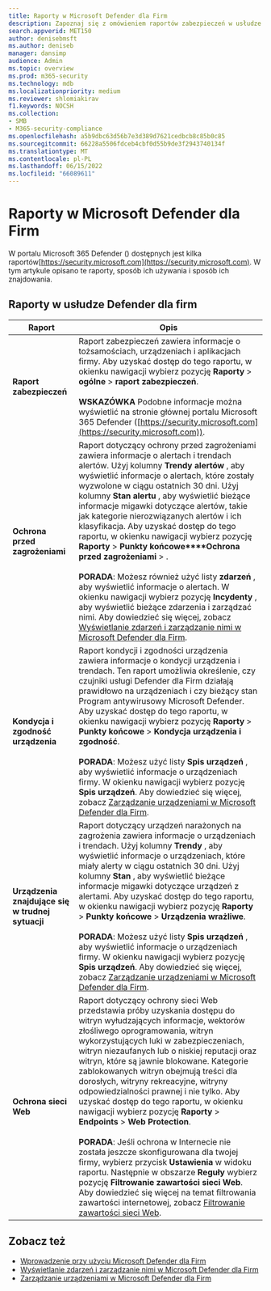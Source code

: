 ```yaml
---
title: Raporty w Microsoft Defender dla Firm
description: Zapoznaj się z omówieniem raportów zabezpieczeń w usłudze Defender dla firm. Raporty będą pokazywać wykryte zagrożenia, alerty, luki w zabezpieczeniach i stan urządzenia.
search.appverid: MET150
author: denisebmsft
ms.author: deniseb
manager: dansimp
audience: Admin
ms.topic: overview
ms.prod: m365-security
ms.technology: mdb
ms.localizationpriority: medium
ms.reviewer: shlomiakirav
f1.keywords: NOCSH
ms.collection:
- SMB
- M365-security-compliance
ms.openlocfilehash: a5b9dbc63d56b7e3d389d7621cedbcb8c85b0c85
ms.sourcegitcommit: 66228a5506fdceb4cbf0d55b9de3f2943740134f
ms.translationtype: MT
ms.contentlocale: pl-PL
ms.lasthandoff: 06/15/2022
ms.locfileid: "66089611"
---
```

# <a name="reports-in-microsoft-defender-for-business"></a>Raporty w Microsoft Defender dla Firm

W portalu Microsoft 365 Defender () dostępnych jest kilka raportów[https://security.microsoft.com](https://security.microsoft.com). W tym artykule opisano te raporty, sposób ich używania i sposób ich znajdowania.

## <a name="reports-in-defender-for-business"></a>Raporty w usłudze Defender dla firm

|Raport  |Opis  |
|---------|---------|
| **Raport zabezpieczeń**  | Raport zabezpieczeń zawiera informacje o tożsamościach, urządzeniach i aplikacjach firmy. Aby uzyskać dostęp do tego raportu, w okienku nawigacji wybierz pozycję **Raporty** > **ogólne** > **raport zabezpieczeń**. <br/><br/>**WSKAZÓWKA** Podobne informacje można wyświetlić na stronie głównej portalu Microsoft 365 Defender ([https://security.microsoft.com](https://security.microsoft.com)). |
| **Ochrona przed zagrożeniami**  | Raport dotyczący ochrony przed zagrożeniami zawiera informacje o alertach i trendach alertów. Użyj kolumny **Trendy alertów** , aby wyświetlić informacje o alertach, które zostały wyzwolone w ciągu ostatnich 30 dni. Użyj kolumny **Stan alertu** , aby wyświetlić bieżące informacje migawki dotyczące alertów, takie jak kategorie nierozwiązanych alertów i ich klasyfikacja. Aby uzyskać dostęp do tego raportu, w okienku nawigacji wybierz pozycję **Raporty** > **Punkty końcowe****Ochrona przed zagrożeniami** > . <br/><br/>**PORADA**: Możesz również użyć listy **zdarzeń** , aby wyświetlić informacje o alertach. W okienku nawigacji wybierz pozycję **Incydenty** , aby wyświetlić bieżące zdarzenia i zarządzać nimi. Aby dowiedzieć się więcej, zobacz [Wyświetlanie zdarzeń i zarządzanie nimi w Microsoft Defender dla Firm](mdb-view-manage-incidents.md). |
| **Kondycja i zgodność urządzenia** | Raport kondycji i zgodności urządzenia zawiera informacje o kondycji urządzenia i trendach. Ten raport umożliwia określenie, czy czujniki usługi Defender dla Firm działają prawidłowo na urządzeniach i czy bieżący stan Program antywirusowy Microsoft Defender. Aby uzyskać dostęp do tego raportu, w okienku nawigacji wybierz pozycję **Raporty** > **Punkty końcowe** > **Kondycja urządzenia i zgodność**. <br/><br/>**PORADA**: Możesz użyć listy **Spis urządzeń** , aby wyświetlić informacje o urządzeniach firmy. W okienku nawigacji wybierz pozycję **Spis urządzeń**. Aby dowiedzieć się więcej, zobacz [Zarządzanie urządzeniami w Microsoft Defender dla Firm](mdb-manage-devices.md). |
| **Urządzenia znajdujące się w trudnej sytuacji** | Raport dotyczący urządzeń narażonych na zagrożenia zawiera informacje o urządzeniach i trendach. Użyj kolumny **Trendy** , aby wyświetlić informacje o urządzeniach, które miały alerty w ciągu ostatnich 30 dni. Użyj kolumny **Stan** , aby wyświetlić bieżące informacje migawki dotyczące urządzeń z alertami. Aby uzyskać dostęp do tego raportu, w okienku nawigacji wybierz pozycję **Raporty** > **Punkty końcowe** > **Urządzenia wrażliwe**.<br/><br/>**PORADA**: Możesz użyć listy **Spis urządzeń** , aby wyświetlić informacje o urządzeniach firmy. W okienku nawigacji wybierz pozycję **Spis urządzeń**. Aby dowiedzieć się więcej, zobacz [Zarządzanie urządzeniami w Microsoft Defender dla Firm](mdb-manage-devices.md). |
| **Ochrona sieci Web** | Raport dotyczący ochrony sieci Web przedstawia próby uzyskania dostępu do witryn wyłudzających informacje, wektorów złośliwego oprogramowania, witryn wykorzystujących luki w zabezpieczeniach, witryn niezaufanych lub o niskiej reputacji oraz witryn, które są jawnie blokowane. Kategorie zablokowanych witryn obejmują treści dla dorosłych, witryny rekreacyjne, witryny odpowiedzialności prawnej i nie tylko. Aby uzyskać dostęp do tego raportu, w okienku nawigacji wybierz pozycję **Raporty** > **Endpoints** > **Web Protection**.<br/><br/>**PORADA**: Jeśli ochrona w Internecie nie została jeszcze skonfigurowana dla twojej firmy, wybierz przycisk **Ustawienia** w widoku raportu. Następnie w obszarze **Reguły** wybierz pozycję **Filtrowanie zawartości sieci Web**. Aby dowiedzieć się więcej na temat filtrowania zawartości internetowej, zobacz [Filtrowanie zawartości sieci Web](../defender-endpoint/web-content-filtering.md). |


## <a name="see-also"></a>Zobacz też

- [Wprowadzenie przy użyciu Microsoft Defender dla Firm](mdb-get-started.md)
- [Wyświetlanie zdarzeń i zarządzanie nimi w Microsoft Defender dla Firm](mdb-view-manage-incidents.md)
- [Zarządzanie urządzeniami w Microsoft Defender dla Firm](mdb-manage-devices.md)
